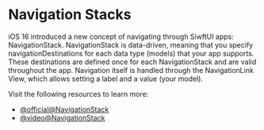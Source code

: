 # Navigation Stacks

iOS 16 introduced a new concept of navigating through SiwftUI apps: NavigationStack.
NavigationStack is data-driven, meaning that you specify navigationDestinations for each data type (models) that your app supports.
These destinations are defined once for each NavigationStack and are valid throughout the app.
Navigation itself is handled through the NavigationLink View, which allows setting a label and a value (your model).

Visit the following resources to learn more:

- [@official@NavigationStack](https://developer.apple.com/documentation/swiftui/navigationstack)
- [@video@NavigationStack](https://www.youtube.com/watch?v=DMsALlhObNk)
